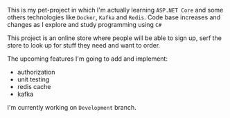 This is my pet-project in which I'm actually learning `ASP.NET Core` and some others technologies like `Docker`, `Kafka` and `Redis`. Code base increases and changes as I explore and study programming using `C#`

This project is an online store where people will be able to sign up, serf the store to look up for stuff they need and want to order.

The upcoming features I'm going to add and implement:
- authorization
- unit testing
- redis cache
- kafka

I'm currently working on `Development` branch. 
